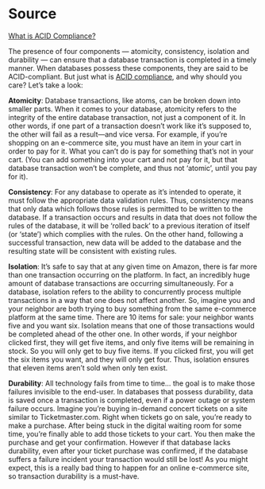 # Source

[What is ACID Compliance?](https://mariadb.com/resources/blog/acid-compliance-what-it-means-and-why-you-should-care/)

The presence of four components — atomicity, consistency, isolation and  durability — can ensure that a database transaction is completed in a  timely manner. When databases possess these components, they are said to be ACID-compliant. But just what is [ACID compliance](https://www.clustrix.com/acid-database/), and why should you care? Let’s take a look:

**Atomicity**: Database transactions, like atoms, can be broken  down into smaller parts. When it comes to your database, atomicity  refers to the integrity of the entire database transaction, not just a  component of it. In other words, if one part of a transaction doesn’t  work like it’s supposed to, the other will fail as a result—and vice  versa. For example, if you’re shopping on an e-commerce site, you must  have an item in your cart in order to pay for it. What you can’t do is  pay for something that’s not in your cart. (You can add something into  your cart and not pay for it, but that database transaction won’t be  complete, and thus not ‘atomic’, until you pay for it).

**Consistency**: For any database to operate as it’s intended to  operate, it must follow the appropriate data validation rules. Thus,  consistency means that only data which follows those rules is permitted  to be written to the database. If a transaction occurs and results in  data that does not follow the rules of the database, it will be ‘rolled  back’ to a previous iteration of itself (or ‘state’) which complies with the rules. On the other hand, following a successful transaction, new  data will be added to the database and the resulting state will be  consistent with existing rules.

**Isolation**: It’s safe to say that at any given time on Amazon,  there is far more than one transaction occurring on the platform. In  fact, an incredibly huge amount of database transactions are occurring  simultaneously. For a database, isolation refers to the ability to  concurrently process multiple transactions in a way that one does not  affect another. So, imagine you and your neighbor are both trying to buy something from the same e-commerce platform at the same time. There are 10 items for sale: your neighbor wants five and you want six. Isolation means that one of those transactions would be completed ahead of the  other one. In other words, if your neighbor clicked first, they will get five items, and only five items will be remaining in stock. So you will only get to buy five items. If you clicked first, you will get the six  items you want, and they will only get four. Thus, isolation ensures  that eleven items aren’t sold when only ten exist.

**Durability**: All technology fails from time to time… the goal  is to make those failures invisible to the end-user. In databases that  possess durability, data is saved once a transaction is completed, even  if a power outage or system failure occurs. Imagine you’re buying  in-demand concert tickets on a site similar to Ticketmaster.com. Right  when tickets go on sale, you’re ready to make a purchase. After being  stuck in the digital waiting room for some time, you’re finally able to  add those tickets to your cart. You then make the purchase and get your  confirmation. However if that database lacks durability, even after your ticket purchase was confirmed, if the database suffers a failure  incident your transaction would still be lost! As you might expect, this is a really bad thing to happen for an online e-commerce site, so  transaction durability is a must-have.